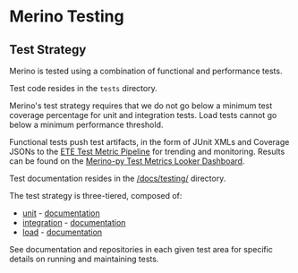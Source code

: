 
# Merino Testing

## Test Strategy

Merino is tested using a combination of functional and performance tests.

Test code resides in the `tests` directory.

Merino's test strategy requires that we do not go below a minimum test coverage percentage for unit
and integration tests. Load tests cannot go below a minimum performance threshold.

Functional tests push test artifacts, in the form of JUnit XMLs and Coverage JSONs to the 
[ETE Test Metric Pipeline][ete_pipeline] for trending and monitoring. Results can be found on the 
[Merino-py Test Metrics Looker Dashboard][looker_dashboard].

Test documentation resides in the [/docs/testing/][test_docs_dir] directory.

The test strategy is three-tiered, composed of:

- [unit][unit_tests] - [documentation][unit_tests_docs]
- [integration][integration_tests] - [documentation][integration_tests_docs]
- [load][load_tests] - [documentation][load_tests_docs]

See documentation and repositories in each given test area for specific details on running and
maintaining tests.

[ete_pipeline]: https://mozilla.github.io/ecosystem-test-scripts/introduction.html
[integration_tests]: https://github.com/mozilla-services/merino-py/tree/main/tests/integration
[integration_tests_docs]: ./integration-tests.md
[load_tests]: https://github.com/mozilla-services/merino-py/tree/main/tests/load
[load_tests_docs]: ./load-tests.md
[looker_dashboard]: https://mozilla.cloud.looker.com/dashboards/1976?Timestamp+Date=365+day
[unit_tests]: https://github.com/mozilla-services/merino-py/tree/main/tests/unit
[unit_tests_docs]: ./unit-tests.md
[test_dir]: https://github.com/mozilla-services/merino-py/tree/main/tests
[test_docs_dir]: ./index.md
